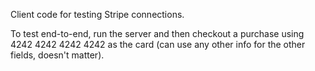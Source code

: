 Client code for testing Stripe connections.

To test end-to-end, run the server and then checkout a purchase using 4242 4242 4242 4242 as the card (can use any other info for the other fields, doesn't matter).
